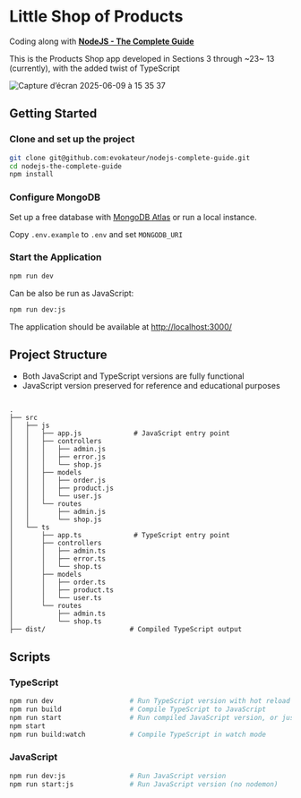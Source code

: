 # Little Shop of Products

Coding along with [**NodeJS - The Complete Guide**](https://www.udemy.com/course/nodejs-the-complete-guide/)

This is the Products Shop app developed in Sections 3 through ~23~ 13
(currently), with the added twist of TypeScript

![Capture d’écran 2025-06-09 à 15 35 37](https://github.com/user-attachments/assets/1774c6ff-8eb2-4934-925c-04af2c2902ad)

## Getting Started

### Clone and set up the project

```sh
git clone git@github.com:evokateur/nodejs-complete-guide.git
cd nodejs-the-complete-guide
npm install
```

### Configure MongoDB

Set up a free database with
[MongoDB Atlas](https://www.mongodb.com/atlas/database) or run a local instance.

Copy `.env.example` to `.env` and set `MONGODB_URI`

### Start the Application

```sh
npm run dev
```

Can be also be run as JavaScript:

```sh
npm run dev:js
```

The application should be available at <http://localhost:3000/>

## Project Structure

- Both JavaScript and TypeScript versions are fully functional
- JavaScript version preserved for reference and educational purposes

```

.
├── src
│   ├── js
│   │   ├── app.js             # JavaScript entry point
│   │   ├── controllers
│   │   │   ├── admin.js
│   │   │   ├── error.js
│   │   │   └── shop.js
│   │   ├── models
│   │   │   ├── order.js
│   │   │   ├── product.js
│   │   │   └── user.js
│   │   └── routes
│   │       ├── admin.js
│   │       └── shop.js
│   └── ts
│       ├── app.ts             # TypeScript entry point
│       ├── controllers
│       │   ├── admin.ts
│       │   ├── error.ts
│       │   └── shop.ts
│       ├── models
│       │   ├── order.ts
│       │   ├── product.ts
│       │   └── user.ts
│       └── routes
│           ├── admin.ts
│           └── shop.ts
├── dist/                     # Compiled TypeScript output
```

## Scripts

### TypeScript

```bash
npm run dev                   # Run TypeScript version with hot reload
npm run build                 # Compile TypeScript to JavaScript
npm run start                 # Run compiled JavaScript version, or just..
npm start
npm run build:watch           # Compile TypeScript in watch mode
```

### JavaScript

```bash
npm run dev:js                # Run JavaScript version
npm run start:js              # Run JavaScript version (no nodemon)
```
